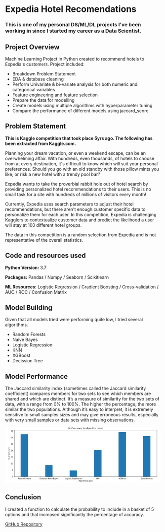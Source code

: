 # Expedia Hotel Recomendations

### This is one of my personal DS/ML/DL projects I've been working in since I started my career as a Data Scientist.

## Project Overview

Machine Learning Project in Python created to recommend hotels to Expedia's customers.
Project included: 
  - Breakdown Problem Statement
  - EDA & database cleaning
  - Perform Univariate & bi-variate analysis for both numeric and categorical variables
  - Feature engineering and feature selection
  - Prepare the data for modelling
  - Create models using multiple algorithms with hyperparameter tuning
  - Compare the performance of different models using jaccard_score

## Problem Statement

**This is Kaggle competition that took place 5yrs ago. The following has been extracted from Kaggle.com.**

Planning your dream vacation, or even a weekend escape, can be an overwhelming affair. With hundreds, even thousands, of hotels to choose from at every destination, it's difficult to know which will suit your personal preferences. Should you go with an old standby with those pillow mints you like, or risk a new hotel with a trendy pool bar?

Expedia wants to take the proverbial rabbit hole out of hotel search by providing personalized hotel recommendations to their users. This is no small task for a site with hundreds of millions of visitors every month!

Currently, Expedia uses search parameters to adjust their hotel recommendations, but there aren't enough customer specific data to personalize them for each user. In this competition, Expedia is challenging Kagglers to contextualize customer data and predict the likelihood a user will stay at 100 different hotel groups.

The data in this competition is a random selection from Expedia and is not representative of the overall statistics.

## Code and resources used
**Python Version:** 3.7

**Packages:** Pandas / Numpy / Seaborn / Scikitlearn

**ML Resources:** Logistic Regression / Gradient Boosting / Cross-validation / AUC / ROC / Confusion Matrix

## Model Building

Given that all models tried were performing quite low, I tried several algorithms.

- Random Forests
- Naive Bayes
- Logistic Regression
- KNN
- XGBoost
- Decission Tree

## Model Performance

The Jaccard similarity index (sometimes called the Jaccard similarity coefficient) compares members for two sets to see which members are shared and which are distinct. It’s a measure of similarity for the two sets of data, with a range from 0% to 100%. The higher the percentage, the more similar the two populations. Although it’s easy to interpret, it is extremely sensitive to small samples sizes and may give erroneous results, especially with very small samples or data sets with missing observations.

![Model Performance Comparison](https://github.com/TWM-Sebastian-S/Expedia-Hotel-Recomendations/blob/main/Model%20Performance%20Comparison.JPG "Model Performance Comparison")



## Conclusion

I created a function to calculate the probability to include in a basket of 5 options and that increased significantly the percentage of accuracy.




[GitHub Repository](https://github.com/TWM-Sebastian-S/Expedia-Hotel-Recomendations)

